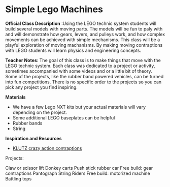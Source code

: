 # Simple Lego Machines

**Official Class Description** :Using the LEGO technic system students will build several models with moving parts. The models will be fun to paly with and will demonstrate how gears, levers, and pulleys work, and how complex movements can be achieved with simple mechanisms.
This class will be a playful exploration of moving machanisms. By making moving contraptions with LEGO students will learn physics and engineering concepts.

**Teacher Notes**: The goal of this class is to make things that move with the LEGO technic system. Each class was dedicated to a project or activity, sometimes accompanied with some videos and or a little bit of theory. Some of the projects, like the rubber band powered vehicles, can be turned into fun competitions. There is no specific order to the projects so you can pick any project you find inspiring.

**Materials**

* We have a few Lego NXT kits but your actual materials will vary depending on the project.
* Some additional LEGO baseplates can be helpful
* Rubber bands
* String

**Inspiration and Resources**

* [KLUTZ crazy action contraptions](https://www.amazon.com/Klutz-Crazy-Action-Contraptions-Craft/dp/1591747694/ref=lp_2594924011_1_9?srs=2594924011&ie=UTF8&qid=1491352025&sr=8-9)



Projects:

Claw or scissor lift
Donkey carts
Push stick rubber car
Free build: gear contraptions
Pantograph
String Riders
Free build: motorized machine
Battling tops

